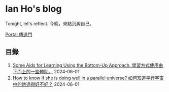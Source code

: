 # Ian Ho's blog
Tonight, let's reflect. 今晚，來點沉澱自己。

[Portal 傳送門](https://github.com/evilryo0309/blog/issues)

## 目錄
1. [Some Aids for Learning Using the Bottom-Up Approach. 學習方式使用由下而上的一些輔助。](https://github.com/evilryo0309/blog/issues/1) 2024-06-01
2. [How to know if she is doing well in a parallel universe? 如何知道平行宇宙中的她過得好不好？](https://github.com/evilryo0309/blog/issues/2) 2024-06-01

